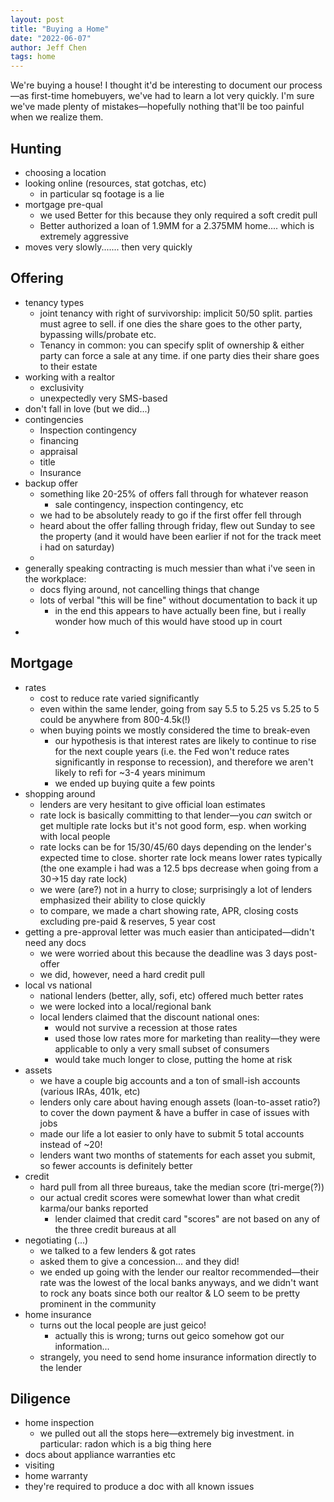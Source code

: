```yaml
---
layout: post
title: "Buying a Home"
date: "2022-06-07"
author: Jeff Chen
tags: home
---
```


We're buying a house! I thought it'd be interesting to document our process—as first-time homebuyers, we've had to learn a lot very quickly. I'm sure we've made plenty of mistakes—hopefully nothing that'll be too painful when we realize them.

<!-- excerpt -->

## Hunting

- choosing a location
- looking online (resources, stat gotchas, etc)
  - in particular sq footage is a lie
- mortgage pre-qual
  - we used Better for this because they only required a soft credit pull
  - Better authorized a loan of 1.9MM for a 2.375MM home.... which is extremely aggressive
- moves very slowly....... then very quickly

## Offering

- tenancy types
  - joint tenancy with right of survivorship: implicit 50/50 split. parties must agree to sell. if one dies the share goes to the other party, bypassing wills/probate etc.
  - Tenancy in common: you can specify split of ownership & either party can force a sale at any time. if one party dies their share goes to their estate
- working with a realtor
  - exclusivity
  - unexpectedly very SMS-based
- don't fall in love (but we did...)
- contingencies
  - Inspection contingency
  - financing
  - appraisal
  - title 
  - Insurance
- backup offer
  - something like 20-25% of offers fall through for whatever reason
    - sale contingency, inspection contingency, etc
  - we had to be absolutely ready to go if the first offer fell through
  - heard about the offer falling through friday, flew out Sunday to see the property (and it would have been earlier if not for the track meet i had on saturday)
  - 
- generally speaking contracting is much messier than what i've seen in the workplace:
  - docs flying around, not cancelling things that change
  - lots of verbal "this will be fine" without documentation to back it up
    - in the end this appears to have actually been fine, but i really wonder how much of this would have stood up in court
- 

## Mortgage

- rates
  - cost to reduce rate varied significantly
  - even within the same lender, going from say 5.5 to 5.25 vs 5.25 to 5 could be anywhere from 800-4.5k(!)
  - when buying points we mostly considered the time to break-even
    - our hypothesis is that interest rates are likely to continue to rise for the next couple years (i.e. the Fed won't reduce rates significantly in response to recession), and therefore we aren't likely to refi for ~3-4 years minimum
    - we ended up buying quite a few points
- shopping around
  - lenders are very hesitant to give official loan estimates
  - rate lock is basically committing to that lender—you *can* switch or get multiple rate locks but it's not good form, esp. when working with local people
  - rate locks can be for 15/30/45/60 days depending on the lender's expected time to close. shorter rate lock means lower rates typically (the one example i had was a 12.5 bps decrease when going from a 30->15 day rate lock)
  - we were (are?) not in a hurry to close; surprisingly a lot of lenders emphasized their ability to close quickly
  - to compare, we made a chart showing rate, APR, closing costs excluding pre-paid & reserves, 5 year cost
- getting a pre-approval letter was much easier than anticipated—didn't need any docs
  - we were worried about this because the deadline was 3 days post-offer
  - we did, however, need a hard credit pull
- local vs national
  - national lenders (better, ally, sofi, etc) offered much better rates
  - we were locked into a local/regional bank
  - local lenders claimed that the discount national ones:
    - would not survive a recession at those rates
    - used those low rates more for marketing than reality—they were applicable to only a very small subset of consumers
    - would take much longer to close, putting the home at risk
- assets
  - we have a couple big accounts and a ton of small-ish accounts (various IRAs, 401k, etc)
  - lenders only care about having enough assets (loan-to-asset ratio?) to cover the down payment & have a buffer in case of issues with jobs
  - made our life a lot easier to only have to submit 5 total accounts instead of ~20!
  - lenders want two months of statements for each asset you submit, so fewer accounts is definitely better
- credit
  - hard pull from all three bureaus, take the median score (tri-merge(?))
  - our actual credit scores were somewhat lower than what credit karma/our banks reported
    - lender claimed that credit card "scores" are not based on any of the three credit bureaus at all 
- negotiating (...)
  - we talked to a few lenders & got rates
  - asked them to give a concession... and they did!
  - we ended up going with the lender our realtor recommended—their rate was the lowest of the local banks anyways, and we didn't want to rock any boats since both our realtor & LO seem to be pretty prominent in the community
- home insurance
  - turns out the local people are just geico!
    - actually this is wrong; turns out geico somehow got our information...
  - strangely, you need to send home insurance information directly to the lender

## Diligence

- home inspection
  - we pulled out all the stops here—extremely big investment. in particular: radon which is a big thing here
- docs about appliance warranties etc
- visiting
- home warranty
- they're required to produce a doc with all known issues
